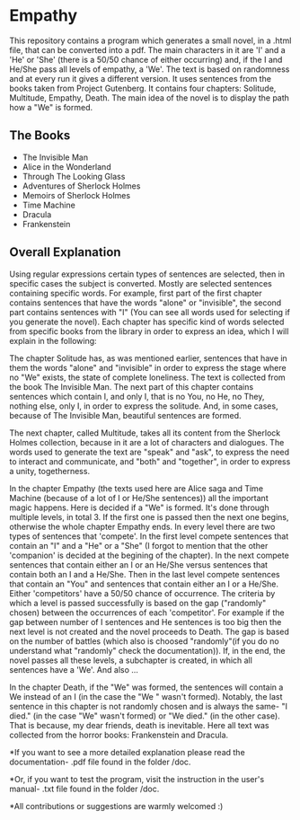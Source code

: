 # Empathy


This repository contains a program which generates a small novel, in a .html file, that can be converted into a pdf. The main characters in it are 'I' and a 'He' or 'She' (there is a 50/50 chance of either occurring) and, if the I and He/She pass all levels of empathy, a 'We'. The text is based on randomness and at every run it gives a different version. It uses sentences from the books taken from Project Gutenberg. It contains four chapters: Solitude, Multitude, Empathy, Death. The main idea of the novel is to display the path how a "We" is formed.

The Books
---
* The Invisible Man
* Alice in the Wonderland
* Through The Looking Glass
* Adventures of Sherlock Holmes
* Memoirs of Sherlock Holmes
* Time Machine
* Dracula
* Frankenstein


Overall Explanation
---

Using regular expressions certain types of sentences are selected, then in specific cases the subject is converted. Mostly are selected sentences containing specific words. For example, first part of the first chapter contains sentences that have the words "alone" or "invisible", the second part contains sentences with "I" (You can see all words used for selecting if you generate the novel). Each chapter has specific kind of words selected from specific books from the library in order to express an idea, which I will explain in the following:

The chapter Solitude has, as was mentioned earlier, sentences that have in them the words "alone" and "invisible" in order to express the stage where no "We" exists, the state of complete loneliness. The text is collected from the book The Invisible Man. The next part of this chapter contains sentences which contain I, and only I, that is no You, no He, no They, nothing else, only I, in order to express the solitude. And, in some cases, because of The Invisible Man, beautiful sentences are formed.

The next chapter, called Multitude, takes all its content from the Sherlock Holmes collection, because in it are a lot of characters and dialogues. The words used to generate the text are "speak" and "ask", to express the need to interact and communicate, and "both" and "together", in order to express a unity, togetherness.  

In the chapter Empathy (the texts used here are Alice saga and Time Machine (because of a lot of I or He/She sentences)) all the important magic happens. Here is decided if a "We" is formed. It's done through multiple levels, in total 3. If the first one is passed then the next one begins, otherwise the whole chapter Empathy ends. In every level there are two types of sentences that 'compete'. In the first level compete sentences that contain an "I" and a "He" or a "She" (I forgot to mention that the other 'companion' is decided at the begining of the chapter). In the next compete sentences that contain either an I or an He/She versus sentences that contain both an I and a He/She. Then in the last level compete sentences that contain an "You" and sentences that contain either an I or a He/She. Either 'competitors' have a 50/50 chance of occurrence. The criteria by which a level is passed successfully is based on the gap ("randomly" chosen) between the occurrences of each 'competitor'. For example if the gap between number of I sentences and He sentences is too big then the next level is not created and the novel proceeds to Death. The gap is based on the number of battles (which also is choosed "randomly"(if you do no understand what "randomly" check the documentation)). If, in the end, the novel passes all these levels, a subchapter is created, in which all sentences have a 'We'. And also ...

In the chapter Death, if the "We" was formed, the sentences will contain a We instead of an I (in the case the "We " wasn't formed). Notably, the last sentence in this chapter is not randomly chosen and is always the same- "I died." (in the case "We" wasn't formed) or "We died." (in the other case). That is because, my dear friends, death is inevitable. Here all text was collected from the horror books: Frankenstein and Dracula.

*If you want to see a more detailed explanation please read the documentation- .pdf file found in the folder /doc.

*Or, if you want to test the program, visit the instruction in the user's manual- .txt file found in the folder /doc.

*All contributions or suggestions are warmly welcomed :)
